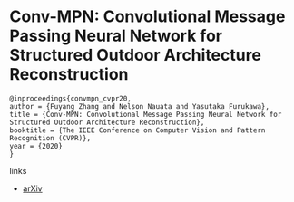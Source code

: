 # Conv-MPN: Convolutional Message Passing Neural Network for Structured Outdoor Architecture Reconstruction

```
@inproceedings{convmpn_cvpr20,
author = {Fuyang Zhang and Nelson Nauata and Yasutaka Furukawa},
title = {Conv-MPN: Convolutional Message Passing Neural Network for Structured Outdoor Architecture Reconstruction},
booktitle = {The IEEE Conference on Computer Vision and Pattern Recognition (CVPR)},
year = {2020}
}
```

links
- [arXiv](https://arxiv.org/abs/1912.01756)
